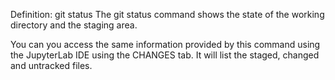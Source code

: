Definition: git status
The git status command shows the state of the working directory and the staging area.

You can you access the same information provided by this command using the JupyterLab IDE using the CHANGES tab. It will list the staged, changed and untracked files.

